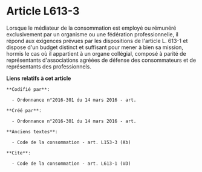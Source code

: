 # Article L613-3

Lorsque le médiateur de la consommation est employé ou rémunéré exclusivement par un organisme ou une fédération
professionnelle, il répond aux exigences prévues par les dispositions de l'article L. 613-1 et dispose d'un budget distinct
et suffisant pour mener à bien sa mission, hormis le cas où il appartient à un organe collégial, composé à parité de
représentants d'associations agréées de défense des consommateurs et de représentants des professionnels.

**Liens relatifs à cet article**

	**Codifié par**:

	  - Ordonnance n°2016-301 du 14 mars 2016 - art.

	**Créé par**:

	  - Ordonnance n°2016-301 du 14 mars 2016 - art.

	**Anciens textes**:

	  - Code de la consommation - art. L153-3 (Ab)

	**Cite**:

	  - Code de la consommation - art. L613-1 (VD)
